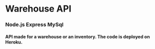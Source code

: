 # Warehouse API
### Node.js Express MySql

#### API made for a warehouse or an inventory. The code is deployed on Heroku.
